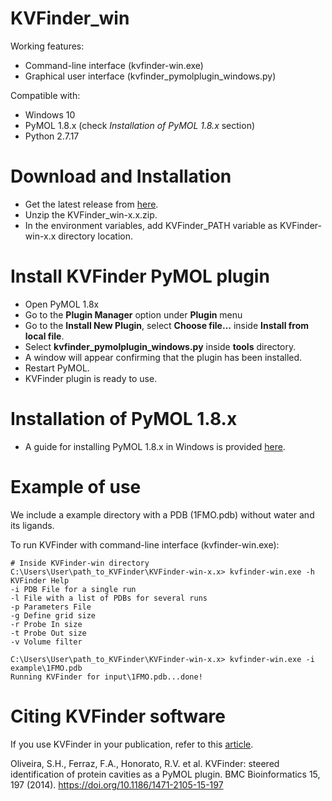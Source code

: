 # KVFinder_win

Working features:
- Command-line interface (kvfinder-win.exe)
- Graphical user interface (kvfinder_pymolplugin_windows.py)

Compatible with:
- Windows 10
- PyMOL 1.8.x (check *Installation of PyMOL 1.8.x* section)
- Python 2.7.17

# Download and Installation
- Get the latest release from [here](https://github.com/jvsguerra/KVFinder_win/releases/).
- Unzip the KVFinder_win-x.x.zip.
- In the environment variables, add KVFinder_PATH variable as KVFinder-win-x.x directory location.

# Install KVFinder PyMOL plugin
- Open PyMOL 1.8x
- Go to the **Plugin Manager** option under **Plugin** menu
- Go to the **Install New Plugin**, select **Choose file...** inside **Install from local file**.
- Select **kvfinder_pymolplugin_windows.py** inside **tools** directory.
- A window will appear confirming that the plugin has been installed.
- Restart PyMOL.
- KVFinder plugin is ready to use.

# Installation of PyMOL 1.8.x
- A guide for installing PyMOL 1.8.x in Windows is provided [here](https://github.com/jvsguerra/pymol-1.8.x-windows).

# Example of use
We include a example directory with a PDB (1FMO.pdb) without water and its ligands.

To run KVFinder with command-line interface (kvfinder-win.exe):
```
# Inside KVFinder-win directory
C:\Users\User\path_to_KVFinder\KVFinder-win-x.x> kvfinder-win.exe -h
KVFinder Help
-i PDB File for a single run
-l File with a list of PDBs for several runs
-p Parameters File
-g Define grid size
-r Probe In size
-t Probe Out size
-v Volume filter

C:\Users\User\path_to_KVFinder\KVFinder-win-x.x> kvfinder-win.exe -i example\1FMO.pdb
Running KVFinder for input\1FMO.pdb...done!

```

# Citing KVFinder software
If you use KVFinder in your publication, refer to this [article](https://bmcbioinformatics.biomedcentral.com/articles/10.1186/1471-2105-15-197).

Oliveira, S.H., Ferraz, F.A., Honorato, R.V. et al. KVFinder: steered identification of protein cavities as a PyMOL plugin. BMC Bioinformatics 15, 197 (2014). https://doi.org/10.1186/1471-2105-15-197


